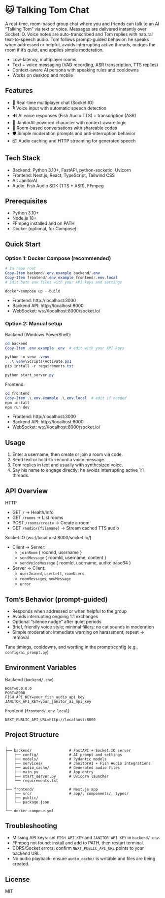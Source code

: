 # 🐱 Talking Tom Chat

A real-time, room-based group chat where you and friends can talk to an AI “Talking Tom” via text or voice. Messages are delivered instantly over Socket.IO. Voice notes are auto-transcribed and Tom replies with natural text-to-speech audio. Tom follows prompt-guided behavior: he speaks when addressed or helpful, avoids interrupting active threads, nudges the room if it’s quiet, and applies simple moderation.

- Low-latency, multiplayer rooms
- Text + voice messaging (VAD recording, ASR transcription, TTS replies)
- Context-aware AI persona with speaking rules and cooldowns
- Works on desktop and mobile

## Features

- 💬 Real-time multiplayer chat (Socket.IO)
- 🎙️ Voice input with automatic speech detection
- 🔊 AI voice responses (Fish Audio TTS) + transcription (ASR)
- 🤖 JanitorAI-powered character with context-aware logic
- 👥 Room-based conversations with shareable codes
- 🛡️ Simple moderation prompts and anti-interruption behavior
- 📦 Audio caching and HTTP streaming for generated speech

## Tech Stack

- Backend: Python 3.10+, FastAPI, python-socketio, Uvicorn
- Frontend: Next.js, React, TypeScript, Tailwind CSS
- AI: JanitorAI
- Audio: Fish Audio SDK (TTS + ASR), FFmpeg

## Prerequisites

- Python 3.10+
- Node.js 18+
- FFmpeg installed and on PATH
- Docker (optional, for Compose)

## Quick Start

### Option 1: Docker Compose (recommended)

```powershell
# In repo root
Copy-Item backend/.env.example backend/.env
Copy-Item frontend/.env.example frontend/.env.local
# Edit both env files with your API keys and settings

docker-compose up --build
```

- Frontend: http://localhost:3000
- Backend API: http://localhost:8000
- WebSocket: ws://localhost:8000/socket.io/

### Option 2: Manual setup

Backend (Windows PowerShell):
```powershell
cd backend
Copy-Item .env.example .env  # edit with your API keys

python -m venv .venv
. .\.venv\Scripts\Activate.ps1
pip install -r requirements.txt

python start_server.py
```

Frontend:
```powershell
cd frontend
Copy-Item .\.env.example .\.env.local  # edit if needed
npm install
npm run dev
```

- Frontend: http://localhost:3000
- Backend API: http://localhost:8000
- WebSocket: ws://localhost:8000/socket.io/

## Usage

1) Enter a username, then create or join a room via code.  
2) Send text or hold-to-record a voice message.  
3) Tom replies in text and usually with synthesized voice.  
4) Say his name to engage directly; he avoids interrupting active 1:1 threads.  

## API Overview

HTTP
- GET `/` → Health/info
- GET `/rooms` → List rooms
- POST `/rooms/create` → Create a room
- GET `/audio/{filename}` → Stream cached TTS audio

Socket.IO (ws://localhost:8000/socket.io/)
- Client → Server:
  - `joinRoom` { roomId, username }
  - `sendMessage` { roomId, username, content }
  - `sendVoiceMessage` { roomId, username, audio: base64 }
- Server → Client:
  - `userJoined`, `userLeft`, `roomUsers`
  - `roomMessages`, `newMessage`
  - `error`

## Tom’s Behavior (prompt-guided)

- Responds when addressed or when helpful to the group
- Avoids interrupting ongoing 1:1 exchanges
- Optional “silence nudge” after quiet periods
- Brief, friendly voice style; minimal fillers; no cat sounds in moderation
- Simple moderation: immediate warning on harassment; repeat → removal

Tune timings, cooldowns, and wording in the prompt/config (e.g., `config/ai_prompt.py`)

## Environment Variables

Backend (`backend/.env`)
```env
HOST=0.0.0.0
PORT=8000
FISH_API_KEY=your_fish_audio_api_key
JANITOR_API_KEY=your_janitor_ai_api_key
```

Frontend (`frontend/.env.local`)
```env
NEXT_PUBLIC_API_URL=http://localhost:8000
```

## Project Structure

```
.
├── backend/                 # FastAPI + Socket.IO server
│   ├── config/              # AI prompt and settings
│   ├── models/              # Pydantic models
│   ├── services/            # JanitorAI + Fish Audio integrations
│   ├── audio_cache/         # Generated audio files
│   ├── main.py              # App entry
│   ├── start_server.py      # Uvicorn launcher
│   └── requirements.txt
│
├── frontend/                # Next.js app
│   ├── src/                 # app/, components/, types/
│   ├── public/
│   └── package.json
│
└── docker-compose.yml
```

## Troubleshooting

- Missing API keys: set `FISH_API_KEY` and `JANITOR_API_KEY` in `backend/.env`.
- FFmpeg not found: install and add to PATH, then restart terminal.
- CORS/Socket errors: confirm `NEXT_PUBLIC_API_URL` points to your backend URL.
- No audio playback: ensure `audio_cache/` is writable and files are being created.

## License

MIT
